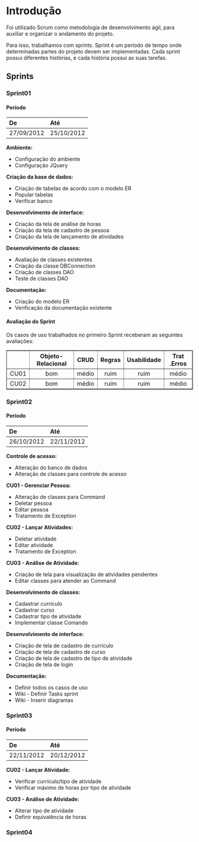 # Introdução #

Foi utilizado Scrum como metodologia de desenvolvimento ágil, para auxiliar e organizar o andamento do projeto.

Para isso, trabalhamos com sprints. Sprint é um período de tempo onde determinadas partes do projeto devem ser implementadas. Cada sprint possui diferentes histórias, e cada história possui as suas tarefas.

## **Sprints** ##

### Sprint01 ###

#### Período ####
| **De** | Até |
|:-------|:-----|
| 27/09/2012 | 25/10/2012 |

**Ambiente:**
  * Configuração do ambiente
  * Configuração JQuery

**Criação da base de dados:**
  * Criação de tabelas de acordo com o modelo ER
  * Popular tabelas
  * Verificar banco

**Desenvolvimento de interface:**
  * Criação da tela de análise de horas
  * Criação da tela de cadastro de pessoa
  * Criação da tela de lançamento de atividades

**Desenvolvimento de classes:**
  * Avaliação de classes existentes
  * Criação da classe DBConnection
  * Criação de classes DAO
  * Teste de classes DAO

**Documentação:**
  * Criação do modelo ER
  * Verificação da documentação existente

#### Avaliação do Sprint ####
Os casos de uso trabalhados no primeiro Sprint receberam as seguintes avaliações:
<table border='1'>
<blockquote><tr>
<blockquote><th></th>
<th>Objeto-Relacional</th>
<th>CRUD</th>
<th>Regras</th>
<th>Usabilidade</th>
<th>Trat .Erros</th>
</blockquote></tr>
<tr>
<blockquote><td align='center'>CU01</td>
<td align='center'>bom</td>
<td align='center'>médio</td>
<td align='center'>ruim</td>
<td align='center'>ruim</td>
<td align='center'>médio</td>
</blockquote></tr></blockquote>

<blockquote><tr>
<blockquote><td align='center'>CU02</td>
<td align='center'>bom</td>
<td align='center'>médio</td>
<td align='center'>ruim</td>
<td align='center'>ruim</td>
<td align='center'>médio</td>
</blockquote></tr>
</table>
<h3>Sprint02</h3></blockquote>

#### Período ####
| **De** | Até |
|:-------|:-----|
| 26/10/2012 | 22/11/2012 |

**Controle de acesso:**
  * Alteração do banco de dados
  * Alteração de classes para controle de acesso

**CU01 - Gerenciar Pessoa:**
  * Alteração de classes para Command
  * Deletar pessoa
  * Editar pessoa
  * Tratamento de Exception

**CU02 - Lançar Atividades:**
  * Deletar atividade
  * Editar atividade
  * Tratamento de Exception

**CU03 - Análise de Atividade:**
  * Criação de tela para visualização de atividades pendentes
  * Editar classes para atender ao Command

**Desenvolvimento de classes:**
  * Cadastrar currículo
  * Cadastrar curso
  * Cadastrar tipo de atividade
  * Implementar classe Comando

**Desenvolvimento de interface:**
  * Criação de tela de cadastro de currículo
  * Criação de tela de cadastro de curso
  * Criação de tela de cadastro de tipo de atividade
  * Criação de tela de login

**Documentação:**
  * Definir todos os casos de uso
  * Wiki - Definir Tasks sprint
  * Wiki - Inserir diagramas

### Sprint03 ###

#### Período ####
| **De** | Até |
|:-------|:-----|
| 22/11/2012 | 20/12/2012 |


**CU02 - Lançar Atividade:**
  * Verificar currículo/tipo de atividade
  * Verificar máximo de horas por tipo de atividade

**CU03 - Análise de Atividade:**
  * Alterar tipo de atividade
  * Definir equivalência de horas


### Sprint04 ###